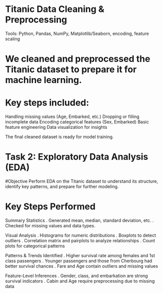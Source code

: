 # Titanic Data Cleaning & Preprocessing
  Tools: Python, Pandas, NumPy, Matplotlib/Seaborn, encoding, feature scaling 
# We cleaned and preprocessed the Titanic dataset to prepare it for machine learning.
# Key steps included:
  Handling missing values (Age, Embarked, etc.)
  Dropping or filling incomplete data
  Encoding categorical features (Sex, Embarked)
  Basic feature engineering 
  Data visualization for insights

The final cleaned dataset is ready for model training.

# Task 2: Exploratory Data Analysis (EDA)

#Objective
Perform EDA on the Titanic dataset to understand its structure, identify key patterns, and prepare for further modeling.
# Key Steps Performed
Summary Statistics
. Generated mean, median, standard deviation, etc.
. Checked for missing values and data types.

Visual Analysis
. Histograms for numeric distributions
. Boxplots to detect outliers
. Correlation matrix and pairplots to analyze relationships
. Count plots for categorical patterns

Patterns & Trends Identified
. Higher survival rate among females and 1st class passengers
. Younger passengers and those from Cherbourg had better survival chances
. Fare and Age contain outliers and missing values

Feature-Level Inferences
. Gender, class, and embarkation are strong survival indicators
. Cabin and Age require preprocessing due to missing data
